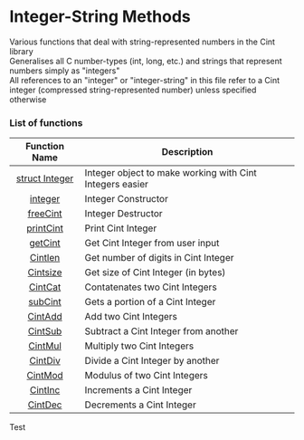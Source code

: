 # Integer-String Methods

Various functions that deal with string-represented numbers in the Cint library\
Generalises all C number-types (int, long, etc.) and strings that represent numbers simply as "integers"\
All references to an "integer" or "integer-string" in this file refer to a Cint integer (compressed string-represented number) unless specified otherwise

### List of functions
| Function Name | Description |
|:---:|---|
| [struct Integer](#struct-Integer-9) | Integer object to make working with Cint Integers easier |
| [integer](#integer-10) | Integer Constructor |
| [freeCint](#freeCint-11) | Integer Destructor |
| [printCint](#printCint-12) | Print Cint Integer |
| [getCint](#getCint-13) | Get Cint Integer from user input |
| [Cintlen](#Cintlen-14) | Get number of digits in Cint Integer |
| [Cintsize](#Cintsize-15) | Get size of Cint Integer (in bytes) |
| [CintCat](#CintCat-16) | Contatenates two Cint Integers |
| [subCint](#subCint-17) | Gets a portion of a Cint Integer |
| [CintAdd](#CintAdd-18) | Add two Cint Integers |
| [CintSub](#CintSub-19) | Subtract a Cint Integer from another |
| [CintMul](#CintMul-20) | Multiply two Cint Integers |
| [CintDiv](#CintDiv-21) | Divide a Cint Integer by another |
| [CintMod](#CintMod-22) | Modulus of two Cint Integers |
| [CintInc](#CintInc-23) | Increments a Cint Integer |
| [CintDec](#CintDec-24) | Decrements a Cint Integer |

<a name="test"></a>Test